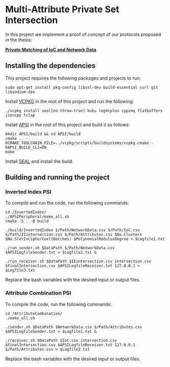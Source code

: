 # Multi-Attribute Private Set Intersection
In this project we implement a proof of concept of our protocols proposed in the thesis:

[**Private Matching of IoC and Network Data**](http://repository.tudelft.nl/)

## Installing the dependencies
This project requires the following packages and projects to run:
```
sudo apt-get install pkg-config libssl-dev build-essential curl git libsodium-dev
```
Install [VCPKG](https://github.com/microsoft/vcpkg) in the root of this project and run the following:
```
./vcpkg install seal[no-throw-tran] kuku log4cplus cppzmq flatbuffers jsoncpp tclap
```
Install [APSI](https://github.com/microsoft/APSI) in the root of this project and build it as follows:
```
mkdir APSI/build && cd APSI/build
cmake .. -DCMAKE_TOOLCHAIN_FILE=../vcpkg/scripts/buildsystems/vcpkg.cmake -DAPSI_BUILD_CLI=ON
make
```
Install [SEAL](https://github.com/microsoft/SEAL) and install the build.

## Building and running the project
### Inverted Index PSI
To compile and run the code, run the following commands:
```
cd /InvertedIndex/
./APSIPeripheral/make_all.sh
cmake -S . -B build

./build/InvertedIndex $/Path/NetworkData.csv $/Path/IoC.csv $/Path/IIintersection.csv $/Path/Attributes.csv $No.Clusters $No.SlotInCiphertext(Batches) $PolynomialModulusDegree > $Logfile1.txt
    
./run_sender.sh $DataPath $/Path/NetworkData.csv $APSILogfileSender.txt > $Logfile2.txt &
        
./run_receiver.sh $DataPath $IIintersection.csv intersection.csv $FinalIntersection.csv $APSILogfileReceiver.txt 127.0.0.1 > $Logfile3.txt
```
Replace the bash variables with the desired input or output files.

### Attribute Combination PSI
To compile the code, run the following commands:
```
cd /AttributeCombination/
./make_all.sh

./sender.sh $DataPath $NetworkData.csv $/Path/Attributes.csv $APSILogfileSender.txt > $Logfile1.txt &

./receiver.sh $DataPath $IoC.csv intersection.csv $FinalIntersection.csv $APSILogfileReceiver.txt 127.0.0.1 $/Path/Attributes.csv > $Logfile2.txt
```
Replace the bash variables with the desired input or output files.
